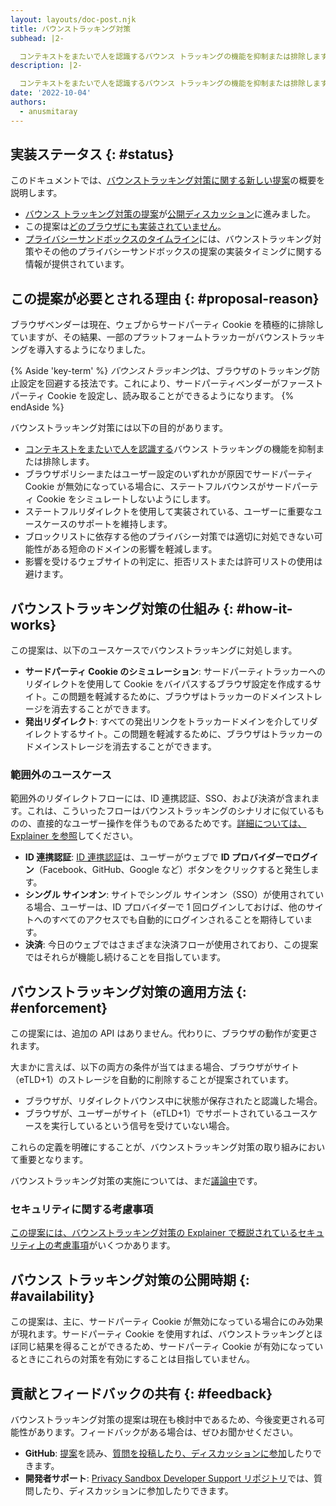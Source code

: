 ```yaml
---
layout: layouts/doc-post.njk
title: バウンストラッキング対策
subhead: |2-

  コンテキストをまたいで人を認識するバウンス トラッキングの機能を抑制または排除します。
description: |2-

  コンテキストをまたいで人を認識するバウンス トラッキングの機能を抑制または排除します。
date: '2022-10-04'
authors:
  - anusmitaray
---
```


## 実装ステータス {: #status}

このドキュメントでは、[バウンストラッキング対策に関する新しい提案](https://github.com/wanderview/bounce-tracking-mitigations)の概要を説明します。

- [バウンス トラッキング対策の提案](https://github.com/wanderview/bounce-tracking-mitigations/blob/main/explainer.md)が[公開ディスカッション](https://github.com/wanderview/bounce-tracking-mitigations/issues)に進みました。
- この提案は[どのブラウザにも実装されていません](https://chromestatus.com/feature/5705149616488448?context=myfeatures)。
- [プライバシーサンドボックスのタイムライン](http://privacysandbox.com/timeline)には、バウンストラッキング対策やその他のプライバシーサンドボックスの提案の実装タイミングに関する情報が提供されています。

## この提案が必要とされる理由 {: #proposal-reason}

ブラウザベンダーは現在、ウェブからサードパーティ Cookie を積極的に排除していますが、その結果、一部のプラットフォームトラッカーがバウンストラッキングを導入するようになりました。

{% Aside 'key-term' %} *バウンストラッキング*は、ブラウザのトラッキング防止設定を回避する技法です。これにより、サードパーティベンダーがファーストパーティ Cookie を設定し、読み取ることができるようになります。 {% endAside %}

バウンストラッキング対策には以下の目的があります。

- [コンテキストをまたいで人を認識する](https://w3ctag.github.io/privacy-principles/#hl-recognition-cross-context)バウンス トラッキングの機能を抑制または排除します。
- ブラウザポリシーまたはユーザー設定のいずれかが原因でサードパーティ Cookie が無効になっている場合に、ステートフルバウンスがサードパーティ Cookie をシミュレートしないようにします。
- ステートフルリダイレクトを使用して実装されている、ユーザーに重要なユースケースのサポートを維持します。
- ブロックリストに依存する他のプライバシー対策では適切に対処できない可能性がある短命のドメインの影響を軽減します。
- 影響を受けるウェブサイトの判定に、拒否リストまたは許可リストの使用は避けます。

## バウンストラッキング対策の仕組み {: #how-it-works}

この提案は、以下のユースケースでバウンストラッキングに対処します。

- **サードパーティ Cookie のシミュレーション**: サードパーティトラッカーへのリダイレクトを使用して Cookie をバイパスするブラウザ設定を作成するサイト。この問題を軽減するために、ブラウザはトラッカーのドメインストレージを消去することができます。
- **発出リダイレクト**: すべての発出リンクをトラッカードメインを介してリダイレクトするサイト。この問題を軽減するために、ブラウザはトラッカーのドメインストレージを消去することができます。

### 範囲外のユースケース

範囲外のリダイレクトフローには、ID 連携認証、SSO、および決済が含まれます。これは、こういったフローはバウンストラッキングのシナリオに似ているものの、直接的なユーザー操作を伴うものであるためです。[詳細については、Explainer を参照](https://github.com/wanderview/bounce-tracking-mitigations/blob/main/explainer.md)してください。

- **ID 連携認証**: [ID 連携認証](/docs/privacy-sandbox/fedcm/)は、ユーザーがウェブで **ID プロバイダーでログイン**（Facebook、GitHub、Google など）ボタンをクリックすると発生します。
- **シングル サインオン**: サイトでシングル サインオン（SSO）が使用されている場合、ユーザーは、ID プロバイダーで 1 回ログインしておけば、他のサイトへのすべてのアクセスでも自動的にログインされることを期待しています。
- **決済**: 今日のウェブではさまざまな決済フローが使用されており、この提案ではそれらが機能し続けることを目指しています。

## バウンストラッキング対策の適用方法 {: #enforcement}

この提案には、追加の API はありません。代わりに、ブラウザの動作が変更されます。

大まかに言えば、以下の両方の条件が当てはまる場合、ブラウザがサイト（eTLD+1）のストレージを自動的に削除することが提案されています。

- ブラウザが、リダイレクトバウンス中に状態が保存されたと認識した場合。
- ブラウザが、ユーザーがサイト（eTLD+1）でサポートされているユースケースを実行しているという信号を受けていない場合。

これらの定義を明確にすることが、バウンストラッキング対策の取り組みにおいて重要となります。

バウンストラッキング対策の実施については、まだ[議論中](https://github.com/wanderview/bounce-tracking-mitigations/issues)です。

### セキュリティに関する考慮事項

[この提案には、バウンストラッキング対策の Explainer で概説されているセキュリティ上の考慮事項](https://github.com/wanderview/bounce-tracking-mitigations/blob/main/explainer.md#privacy-and-security-considerations)がいくつかあります。

## バウンス トラッキング対策の公開時期 {: #availability}

この提案は、主に、サードパーティ Cookie が無効になっている場合にのみ効果が現れます。サードパーティ Cookie を使用すれば、バウンストラッキングとほぼ同じ結果を得ることができるため、サードパーティ Cookie が有効になっているときにこれらの対策を有効にすることは目指していません。

## 貢献とフィードバックの共有 {: #feedback}

バウンストラッキング対策の提案は現在も検討中であるため、今後変更される可能性があります。フィードバックがある場合は、ぜひお聞かせください。

- **GitHub**: [提案](https://github.com/wanderview/bounce-tracking-mitigations)を読み、[質問を投稿したり、ディスカッションに参加](https://github.com/wanderview/bounce-tracking-mitigations/issues)したりできます。
- **開発者サポート**: [Privacy Sandbox Developer Support リポジトリ](https://github.com/GoogleChromeLabs/privacy-sandbox-dev-support)では、質問したり、ディスカッションに参加したりできます。
